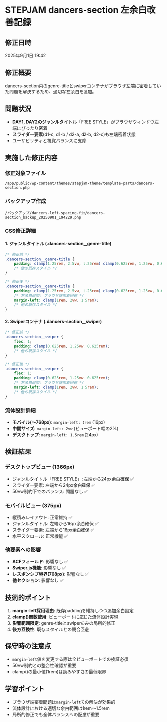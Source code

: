 # STEPJAM dancers-section 左余白改善記録

## 修正日時
2025年9月1日 19:42

## 修正概要
dancers-section内のgenre-titleとswiperコンテナがブラウザ左端に密着していた問題を解決するため、適切な左余白を追加。

## 問題状況
- **DAY1, DAY2のジャンルタイトル**「FREE STYLE」がブラウザウィンドウ左端にぴったり密着
- **スライダー要素**(d1-c, d1-b / d2-a, d2-b, d2-c)も左端密着状態
- ユーザビリティと視覚バランスに支障

## 実施した修正内容

### 修正対象ファイル
`/app/public/wp-content/themes/stepjam-theme/template-parts/dancers-section.php`

### バックアップ作成
`/バックアップ/dancers-left-spacing-fix/dancers-section_backup_20250901_194229.php`

### CSS修正詳細

#### 1. ジャンルタイトル (.dancers-section__genre-title)
```css
/* 修正前 */
.dancers-section__genre-title {
    padding: clamp(1.25rem, 2.5vw, 1.25rem) clamp(0.625rem, 1.25vw, 0.625rem);
    /* 他の既存スタイル */
}

/* 修正後 */
.dancers-section__genre-title {
    padding: clamp(1.25rem, 2.5vw, 1.25rem) clamp(0.625rem, 1.25vw, 0.625rem);
    /* 左余白追加: ブラウザ端密着回避 */
    margin-left: clamp(1rem, 2vw, 1.5rem);
    /* 他の既存スタイル */
}
```

#### 2. Swiperコンテナ (.dancers-section__swiper)
```css
/* 修正前 */
.dancers-section__swiper {
    flex: 1;
    padding: clamp(0.625rem, 1.25vw, 0.625rem);
    /* 他の既存スタイル */
}

/* 修正後 */
.dancers-section__swiper {
    flex: 1;
    padding: clamp(0.625rem, 1.25vw, 0.625rem);
    /* 左余白追加: ブラウザ端密着回避 */
    margin-left: clamp(1rem, 2vw, 1.5rem);
    /* 他の既存スタイル */
}
```

### 流体設計詳細
- **モバイル(〜768px)**: `margin-left: 1rem` (16px)
- **中間サイズ**: `margin-left: 2vw` (ビューポート幅の2%)
- **デスクトップ**: `margin-left: 1.5rem` (24px)

## 検証結果

### デスクトップビュー (1366px)
- ジャンルタイトル「FREE STYLE」: 左端から24px余白確保 ✅
- スライダー要素: 左端から24px余白確保 ✅
- 50vw制約下でのバランス: 問題なし ✅

### モバイルビュー (375px)
- 縦積みレイアウト: 正常維持 ✅
- ジャンルタイトル: 左端から16px余白確保 ✅
- スライダー要素: 左端から16px余白確保 ✅
- 水平スクロール: 正常機能 ✅

### 他要素への影響
- **ACFフィールド**: 影響なし ✅
- **Swiper.js機能**: 影響なし ✅
- **レスポンシブ境界(768px)**: 影響なし ✅
- **他セクション**: 影響なし ✅

## 技術的ポイント
1. **margin-left採用理由**: 既存paddingを維持しつつ追加余白設定
2. **clamp()関数使用**: ビューポートに応じた流体設計実現
3. **影響範囲限定**: genre-titleとswiperのみの局所的修正
4. **後方互換性**: 既存スタイルとの競合回避

## 保守時の注意点
- `margin-left`値を変更する際は全ビューポートでの検証必須
- 50vw制約との整合性確認が重要
- clamp()の最小値(1rem)は読みやすさの最低限界

## 学習ポイント
- ブラウザ端密着問題は`margin-left`での解決が効果的
- 流体設計における適切な余白範囲は1rem〜1.5rem
- 局所的修正でも全体バランスへの配慮が重要